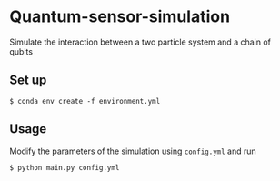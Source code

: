 # Quantum-sensor-simulation
Simulate the interaction between a two particle system and a chain of qubits

## Set up

```
$ conda env create -f environment.yml
```

## Usage

Modify the parameters of the simulation using `config.yml` and run

```
$ python main.py config.yml
```